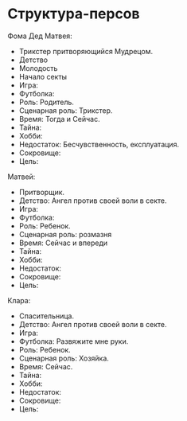 # Структура-персов

Фома Дед Матвея:

* Трикстер притворяющийся Мудрецом.
* Детство
* Молодость
* Начало секты
* Игра:
* Футболка:
* Роль: Родитель.
* Сценарная роль: Трикстер.
* Время: Тогда и Сейчас.
* Тайна:&#x20;
* Хобби:
* Недостаток: Бесчувственность, експлуатация.
* Сокровище:&#x20;
* Цель:&#x20;

Матвей:

* Притворщик.
* Детство: Ангел против своей воли в секте.
* Игра:&#x20;
* Футболка:&#x20;
* Роль: Ребенок.
* Сценарная роль: розмазня
* Время: Сейчас и впереди
* Тайна:&#x20;
* Хобби:
* Недостаток:&#x20;
* Сокровище:&#x20;
* Цель:&#x20;

Клара:

* Спасительница.
* Детство: Ангел против своей воли в секте.
* Игра:&#x20;
* Футболка: Развяжите мне руки.
* Роль: Ребенок.
* Сценарная роль: Хозяйка.
* Время: Сейчас.
* Тайна:&#x20;
* Хобби:
* Недостаток:&#x20;
* Сокровище:&#x20;
* Цель:
